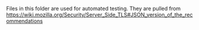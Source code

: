 Files in this folder are used for automated testing.
They are pulled from https://wiki.mozilla.org/Security/Server_Side_TLS#JSON_version_of_the_recommendations